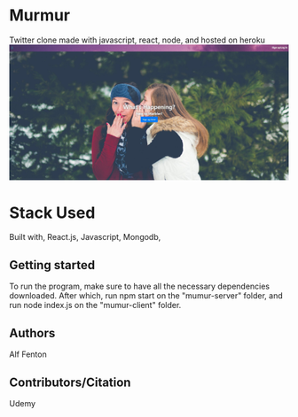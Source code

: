 # Murmur
Twitter clone made with javascript, react, node, and hosted on heroku 
![image](https://github.com/FentonA/Murmur/blob/master/Screenshot_041420_085827_PM.jpg)

# Stack Used 
Built with, React.js, Javascript, Mongodb, 

## Getting started
To run the program, make sure to have all the necessary dependencies downloaded. 
After which, run npm start on the "mumur-server" folder, and run node index.js on the "mumur-client" folder. 

## Authors
Alf Fenton

## Contributors/Citation 
Udemy 
